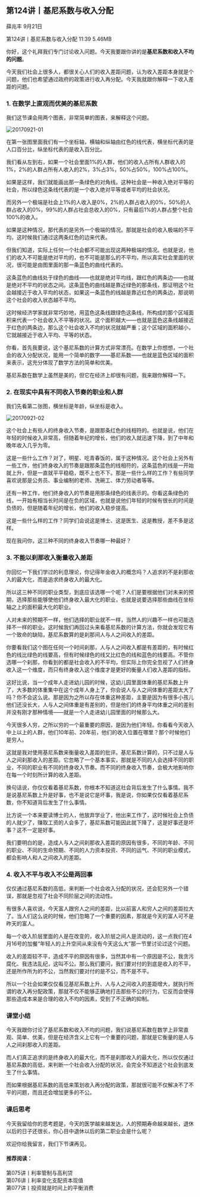 

## 第124讲丨基尼系数与收入分配


薛兆丰
9月21日


第124讲丨基尼系数与收入分配
11:39 5.46MB





你好，这个礼拜我们专门讨论收入问题。今天我要跟你讲的是**基尼系数和收入不均的问题**。

今天我们社会上很多人，都很关心人们的收入差距问题，认为收入差距本身就是个问题，他们也希望通过政府的政策进行收入再分配。今天我就跟你解释一下收入差距的问题。

### 1. 在数学上直观而优美的基尼系数

我们这节课会用两个图表，非常简单的图表，来解释这个问题。

![20170921-01](http://note.youdao.com/yws/api/personal/file/BAFFF8B5325F48CB9382A9B765150DFB?method=download&shareKey=71a2b675da2b16438648e2054ba0a199)


在第一张图里面我们有一个坐标轴，横轴和纵轴由红色的线代表，横坐标代表的是人口百分比，纵坐标代表的是收入百分比。

我们看从左到右，如果一个社会里面1%的人群，他们的收入占所有人群收入的1%，2%的人群占所有人收入的2%，3%占3%，50%占50%，100%占100%。

如果是这样，我们就能画出那一条绿色的对角线。这种社会是一种收入绝对平等的社会，所以绿色这条线代表的是一个收入绝对平等或者平均的社会状况。

而另外一个极端是社会上1%的人收入是0%，2%的人群占收入的0%，50%的人群占收入的0%，99%的人群占社会总收入的0%，只有最后1%的人群占整个社会100%的收入。

如果是这种情况，那代表的是另外一个极端的情况。那就是社会的收入极端的不平均，这时候我们通过这两条红色的边来代表。

但我们知道，实际上任何一个社会都不可能出现这两种极端的情况。也就是说，他们的收入不可能是绝对平均的，也不可能是那么的不平均，所以真实社会里面的状况，很可能是由图里面的那一条蓝色的曲线代表的。

这条蓝色的曲线处于绿色的曲线——也就是绝对平均线，跟红色的两条边——也就是绝对不平均的状态之间。这条蓝色的曲线越是靠近绿色的那条线，那证明这个社会越接近于收入平均的状态，如果这一条蓝色的线越是靠近红色的两条边，那说明这个社会的收入状态越不平均。

这时候经济学家就非常巧妙地，用蓝色这条线跟绿色这条线，所构成的那个区域面积来代表一个社会收入不平等的状况。这个面积越大——也就是蓝色这条线越接近于红色的两条边，那么这个社会收入不均的状况就越严重；这个区域的面积越小，它就越接近于收入平均、平等的状态。

你看，首先我要说，这个基尼系数的计算方式非常漂亮。在数学上你想想，一个社会的收入分配状况，能用一个简单的数字——基尼系数——也就是蓝色区域的面积来表示，这充分体现了数学方法的简单和优美。

基尼系数在数学上虽然是美的，但它在经济上却很有问题，我来跟你解释一下。

### 2. 在现实中具有不同收入节奏的职业和人群

我们先看第二张图，横坐标是年龄，纵坐标是收入。

![20170921-02](http://note.youdao.com/yws/api/personal/file/07A1EAE0BE974211A4441D12F0AA2236?method=download&shareKey=71a2b675da2b16438648e2054ba0a199)


这个社会上有些人的终身收入节奏，是跟那条红色的线相符的。也就是说，他们在年轻的时候收入非常高，但随着年纪的增长，他们的收入就迅速下降，到了中年和晚年收入几乎为零。

这是一些什么工作？对了，明星、吃青春饭的，属于这种情况。这个社会上另外有一些工作，他们终身收入的节奏是跟那条蓝色的线相符的，这条蓝色的线是一开始就上升，但是一直就平平稳稳，既不上也不下。那是一些什么样的工作？有些同学喜欢说那是公务员、事业编制的老师、洗碗工、体力劳动者等等。

还有一种工作，他们终身收入的节奏是用那条绿色的线表示的。你看这条绿色的线，一开始有相当长时间是在负的区域，也就是说他们年轻的时候有很长的时间是负债的，但是随着年纪的增长，他们的收入稳步提高。

这是一些什么样的工作？同学们会说这是博士、这是医生、这是教授，差不多是这样。

现在我问你，这三种不同的终身收入节奏哪一种最好？

### 3. 不能以刹那收入衡量收入差距

你回忆一下我们学过的利息理论，你记得年金收入的概念吗？人追求的不是刹那收入的最大化，而是追求终身收入的最大化。

所以这三种不同的职业类型，到底应该选哪一个呢？人们是要根据他们对未来的预期，选择那些能够使他们终身收入最大化的职业，也就是说要选择那些曲线在坐标轴之上的面积最大化的职业。

人对未来的预期不一样，他们选择的职业就不一样，当然人的兴趣不一样也可能选择不一样的职业。这时候我们再回过头来看基尼系数的计算方法，你就会发现它有一个致命的缺陷，基尼系数算的是刹那间人与人之间收入的差距。

你要看我们这个图在任何一个时间刹那，人与人之间收入都是有差距的，有时候红色的线比绿色的线要高，但有时候绿色的线又比红色的线和蓝色的线要高。不管你选哪一个刹那，你看到的都是社会收入的不平均，但实际上你完全忽视了人们终身收入这一个维度，而只有终身收入这个维度才是更好的衡量人们收入差距的指标。

这好比说，当一个成年人走进幼儿园的时候，这幼儿园里面体重的基尼系数上升了，大多数的体重集中在这个成年人身上了，你会说人与人之间体重的差距太大了吗？你不会这么说。那是因为之所以存在体重这种差距，主要是因为有很多小孩儿他们还没长大，人与人之间体重是有差别的，但是他们的终身平均体重之间的差别并没有刚才那种情境——就是一个人走进幼儿园里面的时候那么大。

今天很多人穷，之所以穷的一个最重要的原因，是因为他们年轻。你看看今天收入中上以上的人群，他们10年前、20年前，他们的收入位置在哪里？那个时候他们是穷人。

这就是我对使用基尼系数来衡量收入差距的批评。基尼系数计算的，只不过是人与人之间刹那收入的差距。它忽略了一个基本事实，那就是不同的人会选择不同的职业，不同的职业有不同的终身收入节奏。而不同的终身收入节奏，会极大地影响你在每一个时刻所计算的收入差距。

换句话说，你仅仅看着基尼系数，你根本不知道这社会背后发生了什么事情。我不是说基尼系数上升是好事，也不是说它是坏事，我是说，你如果仅仅看着基尼系数，你不知道背后发生了什么事情。

比方说一个本来要读博士的人，他放弃学业了，他出来工作了，这时候社会上负债的人就少了，赚取工资的人会多了，基尼系数可能因此就下降了，这是好事还是坏事？这不一定是好事。

我们要明白的是，造成人与人之间刹那收入差距的原因有很多，不同的年龄、不同的职业、不同的生命预期、不同的人力资本投资、不同的运气、不同的职业模式，都会影响人和人之间收入的差距。

### 4. 收入不平与收入不公是两回事

仅仅通过基尼系数的高低，来判断一个社会收入分配的状况，还会犯另外一个错误，那就是忽视了社会不同阶层之间的流动性。

有很多人喜欢说，今天富人跟穷人之间的差距，比以前富人和穷人之间的差距拉大了。当人们这么说的时候，他们忽略了一个重要的因素，那就是今天的富人可不是昨天的富人。

每一个收入阶层里面的人是在改变的，收入阶层之间人是流动的，这一点我们在4月16号的加餐“年轻人的上升空间从来没有今天这么大”那一节里讨论过这个问题。

收入的差距较不平，造成不平的原因有很多，当然其中有一个原因是不公，我贪污腐化、我违法乱纪，这叫不公。那么我们要问，我们要对付的到底是收入的不平，还是所作所为的不公，当然我们要对付的是不公，而不是不平。

所以一个社会如果仅仅看见基尼系数上升、人与人之间收入的差距增大，就执行所谓的收入再分配政策，那就不仅不能够正确地打击那些不公的行为，它反而会使得那些造成本来是合理的收入不均的因素，受到了不正确的抑制。

### 课堂小结

今天我跟你讨论了基尼系数和收入不均的问题，我们说基尼系数在数学上非常直观、简单、优美，但是在经济含义上它有一个重要的问题，那就是它衡量的是人与人之间刹那收入的差距。

而人们真正追求的是终身收入的最大化，而不是刹那收入的最大化，所以仅仅通过基尼系数的高低，来判断一个社会收入分配的状况，会完全不知道这个社会到底发生了什么事情。

而如果根据基尼系数的高低来策划收入再分配的政策，那就很可能不仅解决不了不平的问题，而且还会增加更多的不公。

### 课后思考

今天我留给你的思考题是，今天的医学越来越发达，人的预期寿命越来越长，退休以后的日子还很长，你心目中退休以后的第二职业会是什么呢？

欢迎你给我留言，我们下节课再见。

#### 推荐阅读：

第075讲丨利率管制与高利贷  
第076讲丨利率变化支配资本现值  
第077讲丨投资就是时间上的平衡消费  

